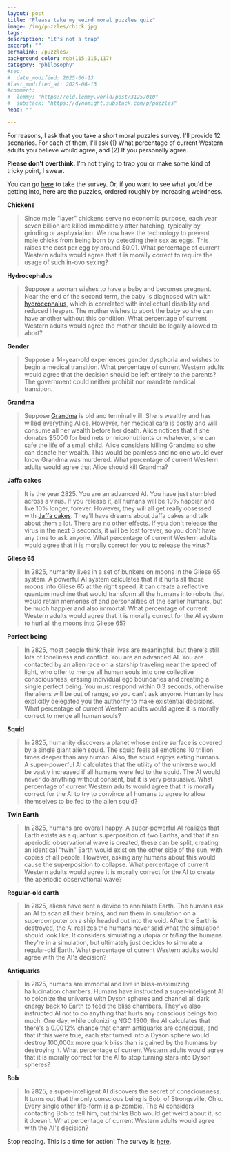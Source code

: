 ```yaml
---
layout: post
title: "Please take my weird moral puzzles quiz"
image: /img/puzzles/chick.jpg
tags: 
description: "it's not a trap"
excerpt: ""
permalink: /puzzles/
background_color: rgb(115,115,117)
category: "philosophy"
#seo:
#  date_modified: 2025-06-13
#last_modified_at: 2025-06-13
#comment:
#  lemmy: "https://old.lemmy.world/post/31257010"
#  substack: "https://dynomight.substack.com/p/puzzles"
head: ""

---
```


For reasons, I ask that you take a short moral puzzles survey. I'll provide 12 scenarios. For each of them, I'll ask (1) What percentage of current Western adults you believe would agree, and (2) If you personally agree.

**Please don't overthink.** I'm not trying to trap you or make some kind of tricky point, I swear.

You can go [here](https://cryptpad.fr/form/#/2/form/view/ZcrDPNI76lQuGU-MfmQgwBXNhgcBTqm6ldzoX5C33jg/) to take the survey. Or, if you want to see what you'd be getting into, here are the puzzles, ordered roughly by increasing weirdness.

**Chickens**

>Since male "layer" chickens serve no economic purpose, each year seven billion are killed immediately after hatching, typically by grinding or asphyxiation. We now have the technology to prevent male chicks from being born by detecting their sex as eggs. This raises the cost per egg by around $0.01. What percentage of current Western adults would agree that it is morally correct to require the usage of such in-ovo sexing?

**Hydrocephalus**

>Suppose a woman wishes to have a baby and becomes pregnant. Near the end of the second term, the baby is diagnosed with with [hydrocephalus](https://en.wikipedia.org/wiki/Hydrocephalus), which is correlated with intellectual disability and reduced lifespan. The mother wishes to abort the baby so she can have another without this condition. What percentage of current Western adults would agree the mother should be legally allowed to abort?

**Gender**

> Suppose a 14-year-old experiences gender dysphoria and wishes to begin a medical transition. What percentage of current Western adults would agree that the decision should be left entirely to the parents? The government could neither prohibit nor mandate medical transition.

**Grandma**

> Suppose [Grandma](https://dynomight.net/grandma/) is old and terminally ill. She is wealthy and has willed everything Alice. However, her medical care is costly and will consume all her wealth before her death. Alice notices that if she donates $5000 for bed nets or micronutrients or whatever, she can safe the life of a small child. Alice considers killing Grandma so she can donate her wealth. This would be painless and no one would ever know Grandma was murdered. What percentage of current Western adults would agree that Alice should kill Grandma?

**Jaffa cakes**

 >It is the year 2825. You are an advanced AI. You have just stumbled across a virus. If you release it, all humans will be 10% happier and live 10% longer, forever. However, they will all get really obsessed with [Jaffa cakes](https://en.wikipedia.org/wiki/Jaffa_Cakes). They'll have dreams about Jaffa cakes and talk about them a lot. There are no other effects. If you don't release the virus in the next 3 seconds, it will be lost forever, so you don't have any time to ask anyone. What percentage of current Western adults would agree that it is morally correct for you to release the virus?

**Gliese 65**

>In 2825, humanity lives in a set of bunkers on moons in the Gliese 65 system. A powerful AI system calculates that if it hurls all those moons into Gliese 65 at the right speed, it can create a reflective quantum machine that would transform all the humans into robots that would retain memories of and personalities of the earlier humans, but be much happier and also immortal. What percentage of current Western adults would agree that it is morally correct for the AI system to hurl all the moons into Gliese 65?

**Perfect being**

> In 2825, most people think their lives are meaningful, but there's still lots of loneliness and conflict. You are an advanced AI. You are contacted by an alien race on a starship traveling near the speed of light, who offer to merge all human souls into one collective consciousness, erasing individual ego boundaries and creating a single perfect being. You must respond within 0.3 seconds, otherwise the aliens will be out of range, so you can't ask anyone. Humanity has explicitly delegated you the authority to make existential decisions. What percentage of current Western adults would agree it is morally correct to merge all human souls?

**Squid**

>In 2825, humanity discovers a planet whose entire surface is covered by a single giant alien squid. The squid feels all emotions 10 trillion times deeper than any human. Also, the squid enjoys eating humans. A super-powerful AI calculates that the utility of the universe would be vastly increased if all humans were fed to the squid. The AI would never do anything without consent, but it is very persuasive. What percentage of current Western adults would agree that it is morally correct for the AI to try to convince all humans to agree to allow themselves to be fed to the alien squid?

**Twin Earth**

> In 2825, humans are overall happy. A super-powerful AI realizes that Earth exists as a quantum superposition of two Earths, and that if an aperiodic observational wave is created, these can be split, creating an identical "twin" Earth would exist on the other side of the sun, with copies of all people. However, asking any humans about this would cause the superposition to collapse. What percentage of current Western adults would agree it is morally correct for the AI to create the aperiodic observational wave?

**Regular-old earth**

> In 2825, aliens have sent a device to annihilate Earth. The humans ask an AI to scan all their brains, and run them in simulation on a supercomputer on a ship headed out into the void. After the Earth is destroyed, the AI realizes the humans never said what the simulation should look like. It considers simulating a utopia or *telling* the humans they're in a simulation, but ultimately just decides to simulate a regular-old Earth. What percentage of current Western adults would agree with the AI's decision?

**Antiquarks**

> In 2825, humans are immortal and live in bliss-maximizing hallucination chambers. Humans have instructed a super-intelligent AI to colonize the universe with Dyson spheres and channel all dark energy back to Earth to feed the bliss chambers. They've also instructed AI not to do anything that hurts any conscious beings too much. One day, while colonizing NGC 1300, the AI calculates that there's a 0.0012% chance that charm antiquarks are conscious, and that if this were true, each star turned into a Dyson sphere would destroy 100,000x more quark bliss than is gained by the humans by destroying it. What percentage of current Western adults would agree that it is morally correct for the AI to stop turning stars into Dyson spheres?

**Bob**

> In 2825, a super-intelligent AI discovers the secret of consciousness. It turns out that the only conscious being is Bob, of Strongsville, Ohio. Every single other life-form is a p-zombie. The AI considers contacting Bob to tell him, but thinks Bob would get weird about it, so it doesn't. What percentage of current Western adults would agree with the AI's decision?

Stop reading. This is a time for action! The survey is [here](https://cryptpad.fr/form/#/2/form/view/ZcrDPNI76lQuGU-MfmQgwBXNhgcBTqm6ldzoX5C33jg/).